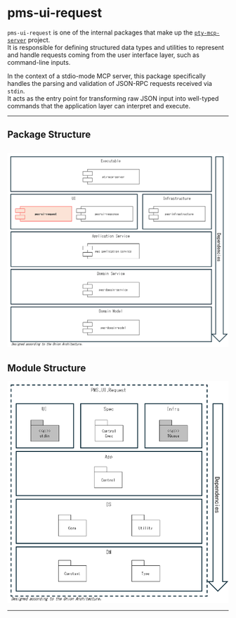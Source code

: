 # pms-ui-request

`pms-ui-request` is one of the internal packages that make up the [`pty-mcp-server`](https://github.com/phoityne/pty-mcp-server) project.  
It is responsible for defining structured data types and utilities to represent and handle requests coming from the user interface layer, such as command-line inputs.

In the context of a stdio-mode MCP server, this package specifically handles the parsing and validation of JSON-RPC requests received via `stdin`.  
It acts as the entry point for transforming raw JSON input into well-typed commands that the application layer can interpret and execute.

---

## Package Structure
![Deployment Diagram](./docs/11-1.png)
---

## Module Structure
![Package Structure](./docs/11-2.png)

---
